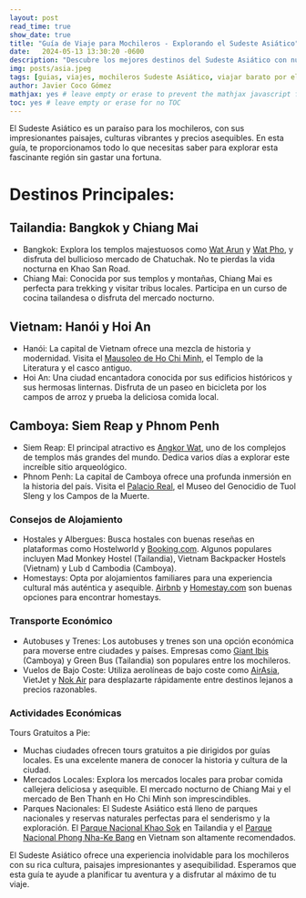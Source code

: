 ```yaml
---
layout: post
read_time: true
show_date: true
title: "Guía de Viaje para Mochileros - Explorando el Sudeste Asiático"
date:   2024-05-13 13:30:20 -0600
description: "Descubre los mejores destinos del Sudeste Asiático con nuestra guía de viaje para mochileros. Encuentra consejos sobre alojamiento barato, transporte y actividades económicas."
img: posts/asia.jpeg
tags: [guias, viajes, mochileros Sudeste Asiático, viajar barato por el Sudeste Asiático, rutas de mochilero en Asia, consejos de mochilero Sudeste Asiático, alojamiento económico en Asia]
author: Javier Coco Gómez
mathjax: yes # leave empty or erase to prevent the mathjax javascript from loading
toc: yes # leave empty or erase for no TOC
---
```


El Sudeste Asiático es un paraíso para los mochileros, con sus impresionantes paisajes, culturas vibrantes y precios asequibles. En esta guía, te proporcionamos todo lo que necesitas saber para explorar esta fascinante región sin gastar una fortuna.

# Destinos Principales:

## Tailandia: Bangkok y Chiang Mai

- Bangkok: Explora los templos majestuosos como [Wat Arun](https://www.tripadvisor.es/Attraction_Review-g293916-d317504-Reviews-Temple_Of_Dawn_Wat_Arun-Bangkok.html) y [Wat Pho](https://www.tripadvisor.es/Attraction_Review-g293916-d311043-Reviews-Wat_Phra_Chetuphon-Bangkok.html), y disfruta del bullicioso mercado de Chatuchak. No te pierdas la vida nocturna en Khao San Road.
- Chiang Mai: Conocida por sus templos y montañas, Chiang Mai es perfecta para trekking y visitar tribus locales. Participa en un curso de cocina tailandesa o disfruta del mercado nocturno.

## Vietnam: Hanói y Hoi An

- Hanói: La capital de Vietnam ofrece una mezcla de historia y modernidad. Visita el [Mausoleo de Ho Chi Minh](https://www.tripadvisor.es/Attraction_Review-g293924-d311064-Reviews-Ho_Chi_Minh_Mausoleum-Hanoi.html), el Templo de la Literatura y el casco antiguo.
- Hoi An: Una ciudad encantadora conocida por sus edificios históricos y sus hermosas linternas. Disfruta de un paseo en bicicleta por los campos de arroz y prueba la deliciosa comida local.

## Camboya: Siem Reap y Phnom Penh

- Siem Reap: El principal atractivo es [Angkor Wat](https://www.tripadvisor.es/Attraction_Review-g297390-d317907-Reviews-Angkor_Wat-Siem_Reap_Siem_Reap_Province.html), uno de los complejos de templos más grandes del mundo. Dedica varios días a explorar este increíble sitio arqueológico.
- Phnom Penh: La capital de Camboya ofrece una profunda inmersión en la historia del país. Visita el [Palacio Real](https://www.tripadvisor.es/AttractionProductReview-g293916-d11475131-Royal_Grand_Palace_and_Bangkok_Temples_Half_Day_Tour-Bangkok.html), el Museo del Genocidio de Tuol Sleng y los Campos de la Muerte.

### Consejos de Alojamiento
- Hostales y Albergues: Busca hostales con buenas reseñas en plataformas como Hostelworld y [Booking.com](https://www.booking.com/index.es.html?label=gen173nr-1BCAEoggI46AdIM1gEaEaIAQGYAQq4ARfIAQzYAQHoAQGIAgGoAgO4AqCUgbMGwAIB0gIkNDFiNDJmZmQtNTY1Mi00YTA2LTkwM2UtZTRmNzg4OTBjZDE42AIF4AIB&sid=d7fc594692ffb072ccf8f18327093447&keep_landing=1&sb_price_type=total&). Algunos populares incluyen Mad Monkey Hostel (Tailandia), Vietnam Backpacker Hostels (Vietnam) y Lub d Cambodia (Camboya).
- Homestays: Opta por alojamientos familiares para una experiencia cultural más auténtica y asequible. [Airbnb](https://www.airbnb.es/ ) y [Homestay.com](https://www.homestay.com/) son buenas opciones para encontrar homestays.

### Transporte Económico
- Autobuses y Trenes: Los autobuses y trenes son una opción económica para moverse entre ciudades y países. Empresas como [Giant Ibis](https://giantibis.com/ ) (Camboya) y Green Bus (Tailandia) son populares entre los mochileros.
- Vuelos de Bajo Coste: Utiliza aerolíneas de bajo coste como [AirAsia](https://www.airasia.com/en/gb ), VietJet y [Nok Air](https://nokair.com/ ) para desplazarte rápidamente entre destinos lejanos a precios razonables.

### Actividades Económicas
Tours Gratuitos a Pie: 
- Muchas ciudades ofrecen tours gratuitos a pie dirigidos por guías locales. Es una excelente manera de conocer la historia y cultura de la ciudad.
- Mercados Locales: Explora los mercados locales para probar comida callejera deliciosa y asequible. El mercado nocturno de Chiang Mai y el mercado de Ben Thanh en Ho Chi Minh son imprescindibles.
- Parques Nacionales: El Sudeste Asiático está lleno de parques nacionales y reservas naturales perfectas para el senderismo y la exploración. El [Parque Nacional Khao Sok](https://www.mochileandoporelmundo.com/visitar-parque-nacional-khao-sok-tailandia/ ) en Tailandia y el [Parque Nacional Phong Nha-Ke Bang](https://kampatour.com/phong-nha-ke-bang-vietnam ) en Vietnam son altamente recomendados.

El Sudeste Asiático ofrece una experiencia inolvidable para los mochileros con su rica cultura, paisajes impresionantes y asequibilidad. Esperamos que esta guía te ayude a planificar tu aventura y a disfrutar al máximo de tu viaje.

